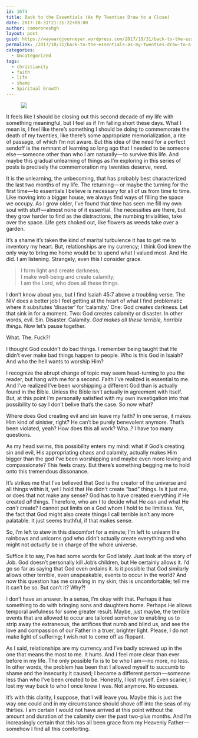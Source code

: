```yaml
---
id: 1674
title: Back to the Essentials (As My Twenties Draw to a Close)
date: 2017-10-31T21:31:22+00:00
author: cameroneshgh
layout: post
guid: https://waywardjourneyer.wordpress.com/2017/10/31/back-to-the-essentials-as-my-twenties-draw-to-a-close/
permalink: /2017/10/31/back-to-the-essentials-as-my-twenties-draw-to-a-close/
categories:
  - Uncategorized
tags:
  - christianity
  - faith
  - life
  - shame
  - Spiritual Growth
---
```

<figure> 

<img src="https://waywardjourneyer.files.wordpress.com/2017/10/64227-1zkrmcz7y_jfvg1hf2_mk1w.jpeg?w=525" data-recalc-dims="1" />
  
</figure> 

It feels like I should be closing out this second decade of my life with something meaningful, but I feel as if I’m falling short these days. What I mean is, I feel like there’s something I should be doing to commemorate the death of my twenties, like there’s some appropriate memorialization, a rite of passage, of which I’m not aware. But this idea of the need for a perfect sendoff is the remnant of learning so long ago that I needed to be someone else — someone other than who I am naturally — to survive this life. And maybe this gradual unlearning of things as I’m exploring in this series of posts is precisely the commemoration my twenties deserve, _need_.

It is the unlearning, the unbecoming, that has probably best characterized the last two months of my life. The returning — or maybe the turning for the first time — to essentials I believe is necessary for all of us from time to time. Like moving into a bigger house, we always find ways of filling the space we occupy. As I grow older, I’ve found that time has seen me fill my own soul with stuff — almost none of it essential. The necessities are there, but they grow harder to find as the distractions, the numbing trivialities, take over the space. Life gets choked out, like flowers as weeds take over a garden.

It’s a shame it’s taken the kind of marital turbulence it has to get me to inventory my heart. But, relationships are my currency; I think God knew the only way to bring me home would be to upend what I valued most. And He did. I am listening. Strangely, even this I consider grace.

> I form light and create darkness;  
> I make well-being and create calamity;  
> I am the Lord, who does all these things.

I don’t know about you, but I find Isaiah 45:7 above a troubling verse. The NIV does a better job I feel getting at the heart of what I find problematic where it subsitutes ‘disaster’ for ‘calamity.’ One: God creates darkness. Let that sink in for a moment. Two: God creates calamity or disaster. In other words, evil. Sin. Disaster. Calamity. _God makes all these terrible, horrible things._ Now let’s pause together.

What. The. Fuck?!

I thought God couldn’t do bad things. I remember being taught that He didn’t ever make bad things happen to people. Who is this God in Isaiah? And who the hell wants to worship Him?

I recognize the abrupt change of topic may seem head-turning to you the reader, but hang with me for a second. Faith I’ve realized is essential to me. And I’ve realized I’ve been worshipping a different God than is actually found in the Bible. Unless the Bible isn’t actually in agreement with itself. But, at this point I’m personally satisfied with my own investigation into that possibility to say I don’t belive that’s the case. So now what?

Where does God creating evil and sin leave my faith? In one sense, it makes Him kind of sinister, right? He can’t be purely benevolent anymore. That’s been violated, yeah? How does this all work? Wha..? I have too many questions.

As my head swims, this possibility enters my mind: what if God’s creating sin and evil, His appropriating chaos and calamity, actually makes Him bigger than the god I’ve been worshipping and maybe even more loving and compassionate? This feels crazy. But there’s something begging me to hold onto this tremendous dissonance.

It’s strikes me that I’ve believed that God is the creator of the universe and all things within it, yet I hold that He didn’t create “bad” things. Is it just me, or does that not make any sense? God has to have created everything if He created _all_ things. Therefore, who am I to decide what He _can_ and what He _can’t_ create? I cannot put limits on a God whom I hold to be limitless. Yet, the fact that God might also create things I call terrible isn’t any more palatable. It just seems truthful, if that makes sense.

So, I’m left to stew in this discomfort for a minute; I’m left to unlearn the rainbows and unicorns god who didn’t actually create everything and who might not _actually_ be in charge of the whole universe.

Suffice it to say, I’ve had some words for God lately. Just look at the story of Job. God doesn’t personally kill Job’s children, but He certainly allows it. I’d go so far as saying that God even ordains it. Is it possible that God similarly allows other terrible, even unspeakable, events to occur in the world? And now this question has me crawling in my skin; this is uncomfortable; tell me it can’t be so. But can’t it? Why?!

I don’t have an answer. In a sense, I’m okay with that. Perhaps it has something to do with bringing sons and daughters home. Perhaps He allows temporal awfulness for some greater result. Maybe, just maybe, the terrible events that are allowed to occur are tailored somehow to enabling us to strip away the extraneous, the artifices that numb and blind us, and see the love and compassion of our Father in a truer, brighter light. Please, I do not make light of suffering; I wish not to come off as flippant.

As I said, relationships are my currency and I’ve badly screwed up in the one that means the most to me. It hurts. And I feel more clear than ever before in my life. The only possible fix is to be who I am — no more, no less. In other words, the problem has been that I allowed myself to succumb to shame and the insecurity it caused; I became a different person — someone less than who I’ve been created to be. Honestly, I lost myself. Even scarier, I lost my way back to who I once knew I was. Not anymore. No excuses.

It’s with this clarity, I suppose, that I will leave you. Maybe this is just the way one could and in my circumstance should shove off into the seas of my thirties. I am certain I would not have arrived at this point without the amount and duration of the calamity over the past two-plus months. And I’m increasingly certain that this has all been grace from my Heavenly Father — somehow I find all this comforting.